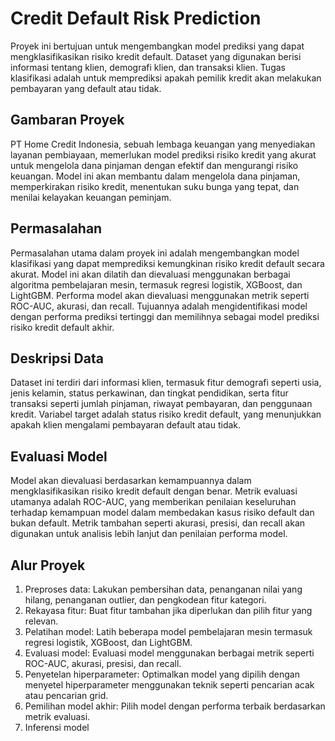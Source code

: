 # Credit Default Risk Prediction

Proyek ini bertujuan untuk mengembangkan model prediksi yang dapat mengklasifikasikan risiko kredit default. Dataset yang digunakan berisi informasi tentang klien, demografi klien, dan transaksi klien. Tugas klasifikasi adalah untuk memprediksi apakah pemilik kredit akan melakukan pembayaran yang default atau tidak.

## Gambaran Proyek

PT Home Credit Indonesia, sebuah lembaga keuangan yang menyediakan layanan pembiayaan, memerlukan model prediksi risiko kredit yang akurat untuk mengelola dana pinjaman dengan efektif dan mengurangi risiko keuangan. Model ini akan membantu dalam mengelola dana pinjaman, memperkirakan risiko kredit, menentukan suku bunga yang tepat, dan menilai kelayakan keuangan peminjam.

## Permasalahan

Permasalahan utama dalam proyek ini adalah mengembangkan model klasifikasi yang dapat memprediksi kemungkinan risiko kredit default secara akurat. Model ini akan dilatih dan dievaluasi menggunakan berbagai algoritma pembelajaran mesin, termasuk regresi logistik, XGBoost, dan LightGBM. Performa model akan dievaluasi menggunakan metrik seperti ROC-AUC, akurasi, dan recall. Tujuannya adalah mengidentifikasi model dengan performa prediksi tertinggi dan memilihnya sebagai model prediksi risiko kredit default akhir.

## Deskripsi Data

Dataset ini terdiri dari informasi klien, termasuk fitur demografi seperti usia, jenis kelamin, status perkawinan, dan tingkat pendidikan, serta fitur transaksi seperti jumlah pinjaman, riwayat pembayaran, dan penggunaan kredit. Variabel target adalah status risiko kredit default, yang menunjukkan apakah klien mengalami pembayaran default atau tidak.

## Evaluasi Model

Model akan dievaluasi berdasarkan kemampuannya dalam mengklasifikasikan risiko kredit default dengan benar. Metrik evaluasi utamanya adalah ROC-AUC, yang memberikan penilaian keseluruhan terhadap kemampuan model dalam membedakan kasus risiko default dan bukan default. Metrik tambahan seperti akurasi, presisi, dan recall akan digunakan untuk analisis lebih lanjut dan penilaian performa model.

## Alur Proyek

1. Preproses data: Lakukan pembersihan data, penanganan nilai yang hilang, penanganan outlier, dan pengkodean fitur kategori.
2. Rekayasa fitur: Buat fitur tambahan jika diperlukan dan pilih fitur yang relevan.
3. Pelatihan model: Latih beberapa model pembelajaran mesin termasuk regresi logistik, XGBoost, dan LightGBM.
4. Evaluasi model: Evaluasi model menggunakan berbagai metrik seperti ROC-AUC, akurasi, presisi, dan recall.
5. Penyetelan hiperparameter: Optimalkan model yang dipilih dengan menyetel hiperparameter menggunakan teknik seperti pencarian acak atau pencarian grid.
6. Pemilihan model akhir: Pilih model dengan performa terbaik berdasarkan metrik evaluasi.
7. Inferensi model
